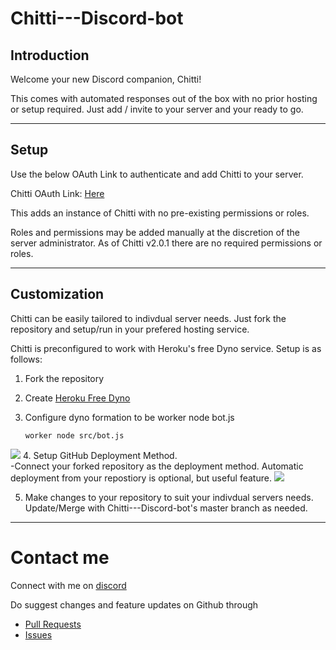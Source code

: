 # Chitti---Discord-bot

## Introduction

Welcome your new Discord companion, Chitti! 

This comes with automated responses out of the box with no prior hosting or setup required. Just add / invite to your server and your ready to go.

---
## Setup

Use the below OAuth Link to authenticate and add Chitti to your server.

Chitti OAuth Link: [Here](https://discord.com/api/oauth2/authorize?client_id=980021368517165076&permissions=0&scope=bot)

This adds an instance of Chitti with no pre-existing permissions or roles. 

Roles and permissions may be added manually at the discretion of the server administrator.
As of Chitti v2.0.1 there are no required permissions or roles.

---
## Customization

Chitti can be easily tailored to indivdual server needs. 
Just fork the repository and setup/run in your prefered hosting service.

Chitti is preconfigured to work with Heroku's free Dyno service. Setup is as follows:
1. Fork the repository
2. Create [Heroku Free Dyno](https://dashboard.heroku.com/new-app)
3. Configure dyno formation to be worker node bot.js 
            
       worker node src/bot.js
<img src = "https://github.com/Gagan1729-droid/Chitti---Discord-bot/blob/master/assets/worker.PNG">
4. Setup GitHub Deployment Method. </br>
  -Connect your forked repository as the deployment method. Automatic deployment from your repostiory is optional, but useful feature. 
                             
<img src = "https://github.com/Gagan1729-droid/Chitti---Discord-bot/blob/master/assets/github.PNG">

5. Make changes to your repository to suit your indivdual servers needs. Update/Merge with Chitti---Discord-bot's master branch as needed.

---

# Contact me

Connect with me on [discord](www.discordapp.com/users/775777502420402230)

Do suggest changes and feature updates on Github through
 - [Pull Requests](https://github.com/Gagan1729-droid/Chitti---Discord-bot/pulls)
 - [Issues](https://github.com/Gagan1729-droid/Chitti---Discord-bot/issues)
